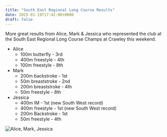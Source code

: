 ```yaml
---
title: "South East Regional Long Course Results"
date: 2025-01-19T17:42:00+0000
draft: false
---
```

More great results from Alice, Mark & Jessica who represented the club at the South East Regional Long Course Champs at Crawley this weekend.

- Alice
  - 100m butterfly - 3rd
  - 400m freestyle - 4th
  - 100m freestyle - 8th
- Mark
  - 200m backstroke - 1st
  - 50m breaststroke - 2nd
  - 200m breaststroke - 4th
  - 50m freestyle - 8th
- Jessica
  - 400m IM - 1st (new South West record)
  - 400m freestyle - 1st (new South West record)
  - 200m Backstroke - 1st
  - 50m freestyle - 4th

![Alice, Mark, Jessica](/images/2025/01/se_lc_crawley_20250118_125146.jpg)
<!--more-->
